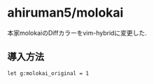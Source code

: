# ahiruman5/molokai

本家molokaiのDiffカラーをvim-hybridに変更した.

## 導入方法
```
let g:molokai_original = 1
```
